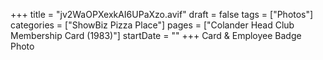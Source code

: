 +++
title = "jv2WaOPXexkAI6UPaXzo.avif"
draft = false
tags = ["Photos"]
categories = ["ShowBiz Pizza Place"]
pages = ["Colander Head Club Membership Card (1983)"]
startDate = ""
+++
Card & Employee Badge Photo
